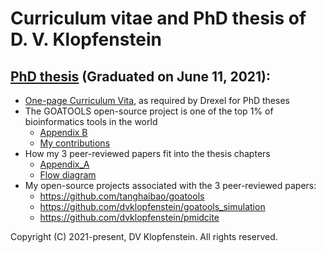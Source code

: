 # Curriculum vitae and PhD thesis of D. V. Klopfenstein

## [PhD thesis](doc/PhD_Thesis.pdf) (Graduated on June 11, 2021):
* [One-page Curriculum Vita](doc/PhD_Vita.pdf), as required by Drexel for PhD theses
* The GOATOOLS open-source project is one of the top 1% of bioinformatics tools in the world
  * [Appendix B](doc/PhD_Appendix_B_GOA_TOOLS.pdf) 
  * [My contributions](doc/goatools_stargazers_dvk.pdf)
* How my 3 peer-reviewed papers fit into the thesis chapters
  * [Appendix_A](doc/PhD_Appendix_A_papers.pdf) 
  * [Flow diagram](doc/PhD_Appendix_A_papers_image.pdf)
* My open-source projects associated with the 3 peer-reviewed papers:
  * https://github.com/tanghaibao/goatools
  * https://github.com/dvklopfenstein/goatools_simulation
  * https://github.com/dvklopfenstein/pmidcite

Copyright (C) 2021-present, DV Klopfenstein. All rights reserved.
